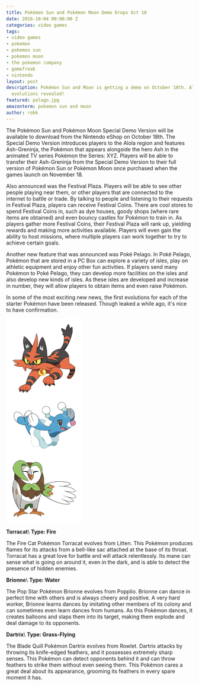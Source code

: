 ```yaml
---
title: Pokémon Sun and Pokémon Moon Demo Drops Oct 18
date: 2016-10-04 00:00:00 Z
categories: video games
tags:
- video games
- pokemon
- pokemon sun
- pokemon moon
- the pokemon company
- gamefreak
- nintendo
layout: post
description: Pokémon Sun and Moon is getting a demo on October 18th. Also, starter
  evolutions revealed!
featured: pelago.jpg
amazonterm: pokemon sun and moon
author: robk
---
```


The Pokémon Sun and Pokémon Moon Special Demo Version will be available to download from the Nintendo eShop on October 18th. The Special Demo Version introduces players to the Alola region and features Ash-Greninja, the Pokémon that appears alongside the hero Ash in the animated TV series Pokémon the Series: XYZ. Players will be able to transfer their Ash-Greninja from the Special Demo Version to their full version of Pokémon Sun or Pokémon Moon once purchased when the games launch on November 18.

Also announced was the Festival Plaza. Players will be able to see other people playing near them, or other players that are connected to the internet to battle or trade. By talking to people and listening to their requests in Festival Plaza, players can receive Festival Coins. There are cool stores to spend Festival Coins in, such as dye houses, goody shops (where rare items are obtained) and even bouncy castles for Pokémon to train in. As players gather more Festival Coins, their Festival Plaza will rank up, yielding rewards and making more activities available. Players will even gain the ability to host missions, where multiple players can work together to try to achieve certain goals.

Another new feature that was announced was Poké Pelago. In Poké Pelago, Pokémon that are stored in a PC Box can explore a variety of isles, play on athletic equipment and enjoy other fun activities. If players send many Pokémon to Poké Pelago, they can develop more facilities on the isles and also develop new kinds of isles. As these isles are developed and increase in number, they will allow players to obtain items and even raise Pokémon.

In some of the most exciting new news, the first evolutions for each of the starter Pokémon have been released. Though leaked a while ago, it's nice to have confirmation.

<img src="/images/sunmoon/starter2.jpg" height="550" class="float-right"/>

**Torracat**\\
**Type: Fire**

The Fire Cat Pokémon Torracat evolves from Litten. This Pokémon produces flames for its attacks from a bell-like sac attached at the base of its throat. Torracat has a great love for battle and will attack relentlessly. Its mane can sense what is going on around it, even in the dark, and is able to detect the presence of hidden enemies.

**Brionne**\\
**Type: Water**

The Pop Star Pokémon Brionne evolves from Popplio. Brionne can dance in perfect time with others and is always cheery and positive. A very hard worker, Brionne learns dances by imitating other members of its colony and can sometimes even learn dances from humans. As this Pokémon dances, it creates balloons and slaps them into its target, making them explode and deal damage to its opponents.

**Dartrix**\\
**Type: Grass-Flying**

The Blade Quill Pokémon Dartrix evolves from Rowlet. Dartrix attacks by throwing its knife-edged feathers, and it possesses extremely sharp senses. This Pokémon can detect opponents behind it and can throw feathers to strike them without even seeing them. This Pokémon cares a great deal about its appearance, grooming its feathers in every spare moment it has.
